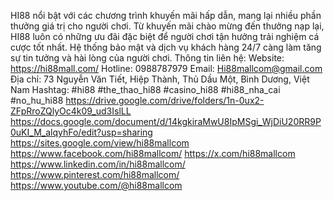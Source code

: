 HI88 nổi bật với các chương trình khuyến mãi hấp dẫn, mang lại nhiều phần thưởng giá trị cho người chơi. Từ khuyến mãi chào mừng đến thưởng nạp lại, HI88 luôn có những ưu đãi đặc biệt để người chơi tận hưởng trải nghiệm cá cược tốt nhất. Hệ thống bảo mật và dịch vụ khách hàng 24/7 càng làm tăng sự tin tưởng và hài lòng của người chơi.
Thông tin liên hệ:
Website: https://hi88mall.com/
Hotline: 0988787979
Email: Hi88mallcom@gmail.com
Địa chỉ: 73 Nguyễn Văn Tiết, Hiệp Thành, Thủ Dầu Một, Bình Dương, Việt Nam
Hashtag: #hi88 #the_thao_hi88 #casino_hi88 #hi88_nha_cai #no_hu_hi88
https://drive.google.com/drive/folders/1n-0ux2-ZFpRroZQlyOc4k09_ud3IslLL
https://docs.google.com/document/d/14kgkiraMwU8IpMSgi_WjDiU20RR9P0uKI_M_alqyhFo/edit?usp=sharing
https://sites.google.com/view/hi88mallcom
https://www.facebook.com/hi88mallcom/
https://x.com/hi88mallcom
https://www.linkedin.com/in/hi88mallcom/
https://www.pinterest.com/hi88mallcom/
https://www.youtube.com/@hi88mallcom
